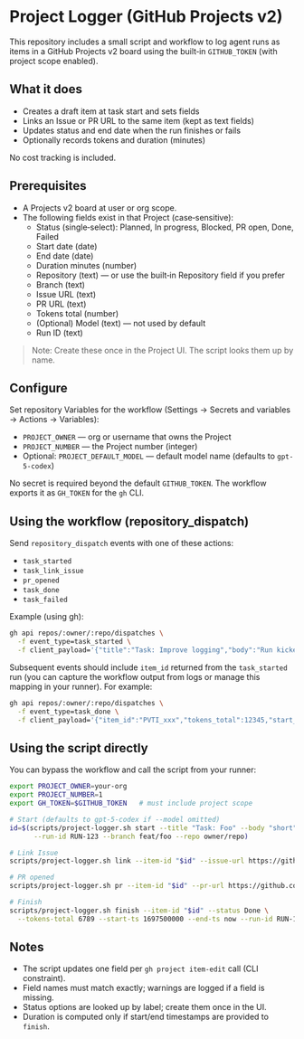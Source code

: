 # Project Logger (GitHub Projects v2)

This repository includes a small script and workflow to log agent runs as items in a GitHub Projects v2 board using the built‑in `GITHUB_TOKEN` (with project scope enabled).

## What it does

- Creates a draft item at task start and sets fields
- Links an Issue or PR URL to the same item (kept as text fields)
- Updates status and end date when the run finishes or fails
- Optionally records tokens and duration (minutes)

No cost tracking is included.

## Prerequisites

- A Projects v2 board at user or org scope.
- The following fields exist in that Project (case‑sensitive):
  - Status (single‑select): Planned, In progress, Blocked, PR open, Done, Failed
  - Start date (date)
  - End date (date)
  - Duration minutes (number)
  - Repository (text) — or use the built‑in Repository field if you prefer
  - Branch (text)
  - Issue URL (text)
  - PR URL (text)
  - Tokens total (number)
  - (Optional) Model (text) — not used by default
  - Run ID (text)

> Note: Create these once in the Project UI. The script looks them up by name.

## Configure

Set repository Variables for the workflow (Settings → Secrets and variables → Actions → Variables):

- `PROJECT_OWNER` — org or username that owns the Project
- `PROJECT_NUMBER` — the Project number (integer)
- Optional: `PROJECT_DEFAULT_MODEL` — default model name (defaults to `gpt-5-codex`)

No secret is required beyond the default `GITHUB_TOKEN`. The workflow exports it as `GH_TOKEN` for the `gh` CLI.

## Using the workflow (repository_dispatch)

Send `repository_dispatch` events with one of these actions:

- `task_started`
- `task_link_issue`
- `pr_opened`
- `task_done`
- `task_failed`

Example (using gh):

```bash
gh api repos/:owner/:repo/dispatches \
  -f event_type=task_started \
  -f client_payload='{"title":"Task: Improve logging","body":"Run kicked off","run_id":"RUN-42","branch":"feature/logging","repo":"owner/repo"}'
```

Subsequent events should include `item_id` returned from the `task_started` run (you can capture the workflow output from logs or manage this mapping in your runner). For example:

```bash
gh api repos/:owner/:repo/dispatches \
  -f event_type=task_done \
  -f client_payload='{"item_id":"PVTI_xxx","tokens_total":12345,"start_ts":1697500000,"end_ts":"now","run_id":"RUN-42"}'
```

## Using the script directly

You can bypass the workflow and call the script from your runner:

```bash
export PROJECT_OWNER=your-org
export PROJECT_NUMBER=1
export GH_TOKEN=$GITHUB_TOKEN   # must include project scope

# Start (defaults to gpt-5-codex if --model omitted)
id=$(scripts/project-logger.sh start --title "Task: Foo" --body "short" \
      --run-id RUN-123 --branch feat/foo --repo owner/repo)

# Link Issue
scripts/project-logger.sh link --item-id "$id" --issue-url https://github.com/owner/repo/issues/123

# PR opened
scripts/project-logger.sh pr --item-id "$id" --pr-url https://github.com/owner/repo/pull/456

# Finish
scripts/project-logger.sh finish --item-id "$id" --status Done \
  --tokens-total 6789 --start-ts 1697500000 --end-ts now --run-id RUN-123
```

## Notes

- The script updates one field per `gh project item-edit` call (CLI constraint).
- Field names must match exactly; warnings are logged if a field is missing.
- Status options are looked up by label; create them once in the UI.
- Duration is computed only if start/end timestamps are provided to `finish`.
